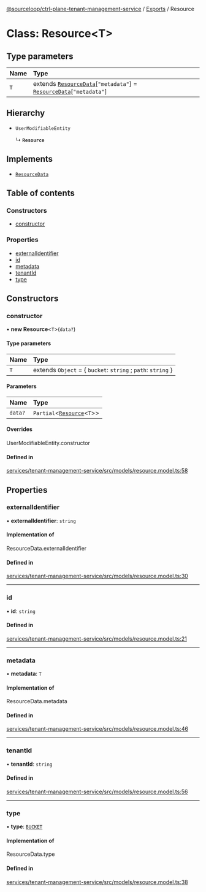 [@sourceloop/ctrl-plane-tenant-management-service](../README.md) / [Exports](../modules.md) / Resource

# Class: Resource<T\>

## Type parameters

| Name | Type |
| :------ | :------ |
| `T` | extends [`ResourceData`](../modules.md#resourcedata)[``"metadata"``] = [`ResourceData`](../modules.md#resourcedata)[``"metadata"``] |

## Hierarchy

- `UserModifiableEntity`

  ↳ **`Resource`**

## Implements

- [`ResourceData`](../modules.md#resourcedata)

## Table of contents

### Constructors

- [constructor](Resource.md#constructor)

### Properties

- [externalIdentifier](Resource.md#externalidentifier)
- [id](Resource.md#id)
- [metadata](Resource.md#metadata)
- [tenantId](Resource.md#tenantid)
- [type](Resource.md#type)

## Constructors

### constructor

• **new Resource**<`T`\>(`data?`)

#### Type parameters

| Name | Type |
| :------ | :------ |
| `T` | extends `Object` = { `bucket`: `string` ; `path`: `string`  } |

#### Parameters

| Name | Type |
| :------ | :------ |
| `data?` | `Partial`<[`Resource`](Resource.md)<`T`\>\> |

#### Overrides

UserModifiableEntity.constructor

#### Defined in

[services/tenant-management-service/src/models/resource.model.ts:58](https://github.com/sourcefuse/arc-saas/blob/5e03dcb/services/tenant-management-service/src/models/resource.model.ts#L58)

## Properties

### externalIdentifier

• **externalIdentifier**: `string`

#### Implementation of

ResourceData.externalIdentifier

#### Defined in

[services/tenant-management-service/src/models/resource.model.ts:30](https://github.com/sourcefuse/arc-saas/blob/5e03dcb/services/tenant-management-service/src/models/resource.model.ts#L30)

___

### id

• **id**: `string`

#### Defined in

[services/tenant-management-service/src/models/resource.model.ts:21](https://github.com/sourcefuse/arc-saas/blob/5e03dcb/services/tenant-management-service/src/models/resource.model.ts#L21)

___

### metadata

• **metadata**: `T`

#### Implementation of

ResourceData.metadata

#### Defined in

[services/tenant-management-service/src/models/resource.model.ts:46](https://github.com/sourcefuse/arc-saas/blob/5e03dcb/services/tenant-management-service/src/models/resource.model.ts#L46)

___

### tenantId

• **tenantId**: `string`

#### Defined in

[services/tenant-management-service/src/models/resource.model.ts:56](https://github.com/sourcefuse/arc-saas/blob/5e03dcb/services/tenant-management-service/src/models/resource.model.ts#L56)

___

### type

• **type**: [`BUCKET`](../enums/ResourceTypes.md#bucket)

#### Implementation of

ResourceData.type

#### Defined in

[services/tenant-management-service/src/models/resource.model.ts:38](https://github.com/sourcefuse/arc-saas/blob/5e03dcb/services/tenant-management-service/src/models/resource.model.ts#L38)
